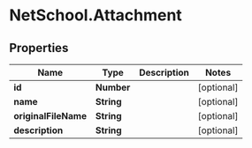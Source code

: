 # NetSchool.Attachment

## Properties
Name | Type | Description | Notes
------------ | ------------- | ------------- | -------------
**id** | **Number** |  | [optional] 
**name** | **String** |  | [optional] 
**originalFileName** | **String** |  | [optional] 
**description** | **String** |  | [optional] 
